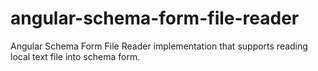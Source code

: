 angular-schema-form-file-reader
===============================

Angular Schema Form File Reader implementation that supports reading local text file into schema form.
